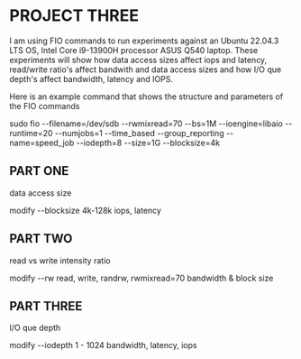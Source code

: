 # PROJECT THREE

I am using FIO commands to run experiments against an Ubuntu 22.04.3 LTS OS, Intel Core i9-13900H processor ASUS Q540 laptop. These experiments will show how data access sizes affect iops and latency, read/write ratio's affect bandwith and data access sizes and how I/O que depth's affect bandwidth, latency and IOPS.

Here is an example command that shows the structure and parameters of the FIO commands

sudo fio --filename=/dev/sdb --rwmixread=70  --bs=1M --ioengine=libaio --runtime=20 --numjobs=1 --time_based --group_reporting --name=speed_job --iodepth=8 --size=1G --blocksize=4k


## PART ONE
data access size

modify --blocksize 4k-128k
iops, latency

## PART TWO
read vs write intensity ratio

modify --rw read, write, randrw, rwmixread=70
bandwidth & block size

## PART THREE
I/O que depth

modify --iodepth 1 - 1024
bandwidth, latency, iops
